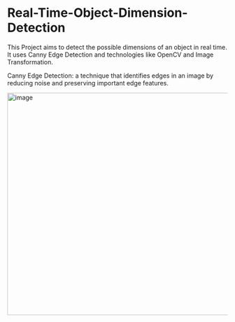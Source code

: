 # Real-Time-Object-Dimension-Detection
This Project aims to detect the possible dimensions of an object in real time.
It uses Canny Edge Detection and technologies like OpenCV and Image Transformation.

Canny Edge Detection:  a technique that identifies edges in an image by reducing noise and preserving important edge features.


<img width="508" alt="image" src="https://github.com/ShringiVyas/Real-Time-Object-Dimension-Detection/assets/118166602/33dd7587-596e-482b-9515-50ce46fcd0f8">
